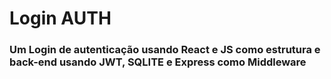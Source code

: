 # Login AUTH

### Um Login de autenticação usando React e JS como estrutura e back-end usando JWT, SQLITE e Express como Middleware

